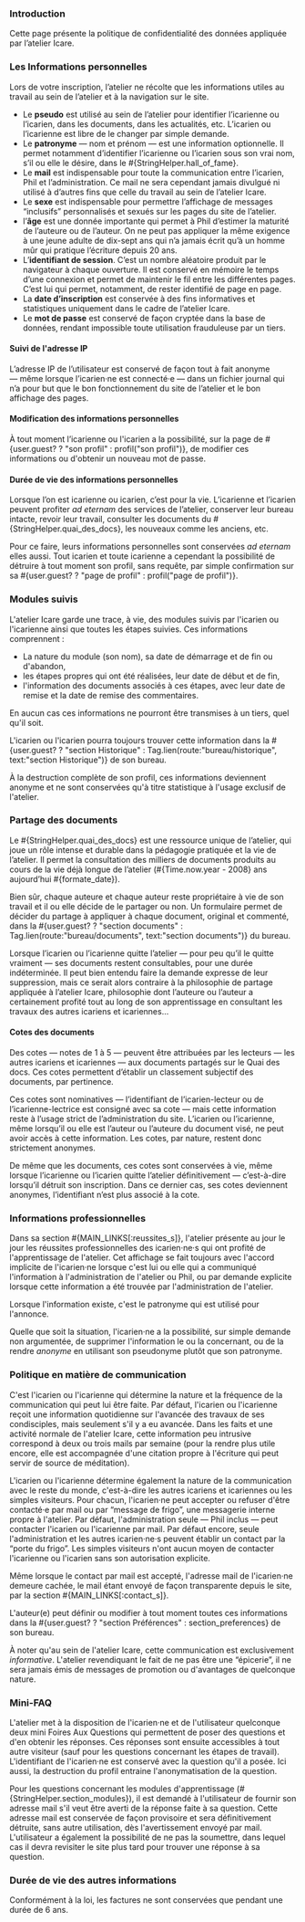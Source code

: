 ### Introduction

Cette page présente la politique de confidentialité des données appliquée par l’atelier Icare.

### Les Informations personnelles

Lors de votre inscription, l’atelier ne récolte que les informations utiles au travail au sein de l’atelier et à la navigation sur le site.

* Le **pseudo** est utilisé au sein de l’atelier pour identifier l’icarienne ou l’icarien, dans les documents, dans les actualités, etc. L’icarien ou l’icarienne est libre de le changer par simple demande.
* Le **patronyme** — nom et prénom — est une information optionnelle. Il permet notamment d’identifier l’icarienne ou l’icarien sous son vrai nom, s’il ou elle le désire, dans le #{StringHelper.hall_of_fame}.
* Le **mail** est indispensable pour toute la communication entre l’icarien, Phil et l’administration. Ce mail ne sera cependant jamais divulgué ni utilisé à d’autres fins que celle du travail au sein de l’atelier Icare.
* Le **sexe** est indispensable pour permettre l’affichage de messages “inclusifs” personnalisés et sexués sur les pages du site de l’atelier.
* l’**âge** est une donnée importante qui permet à Phil d’estimer la maturité de l’auteure ou de l’auteur. On ne peut pas appliquer la même exigence à une jeune adulte de dix-sept ans qui n’a jamais écrit qu’à un homme mûr qui pratique l’écriture depuis 20 ans.
* L’**identifiant de session**. C’est un nombre aléatoire produit par le navigateur à chaque ouverture. Il est conservé en mémoire le temps d’une connexion et permet de maintenir le fil entre les différentes pages. C’est lui qui permet, notamment, de rester identifié de page en page.
* La **date d’inscription** est conservée à des fins informatives et statistiques uniquement dans le cadre de l’atelier Icare.
* Le **mot de passe** est conservé de façon cryptée dans la base de données, rendant impossible toute utilisation frauduleuse par un tiers.

#### Suivi de l'adresse IP

L’adresse IP de l’utilisateur est conservé de façon tout à fait anonyme — même lorsque l’icarien·ne est connecté·e — dans un fichier journal qui n’a pour but que le bon fonctionnement du site de l’atelier et le bon affichage des pages.

#### Modification des informations personnelles

À tout moment l’icarienne ou l'icarien a la possibilité, sur la page de #{user.guest? ? "son profil" : profil("son profil")}, de modifier ces informations ou d'obtenir un nouveau mot de passe.

#### Durée de vie des informations personnelles

Lorsque l’on est icarienne ou icarien, c’est pour la vie. L’icarienne et l’icarien peuvent profiter *ad eternam* des services de l’atelier, conserver leur bureau intacte, revoir leur travail, consulter les documents du #{StringHelper.quai_des_docs}, les nouveaux comme les anciens, etc.

Pour ce faire, leurs informations personnelles sont conservées *ad eternam* elles aussi. Tout icarien et toute icarienne a cependant la possibilité de détruire à tout moment son profil, sans requête, par simple confirmation sur sa #{user.guest? ? "page de profil" : profil("page de profil")}.

### Modules suivis

L'atelier Icare garde une trace, à vie, des modules suivis par l'icarien ou l'icarienne ainsi que toutes les étapes suivies. Ces informations comprennent :

* La nature du module (son nom), sa date de démarrage et de fin ou d'abandon,
* les étapes propres qui ont été réalisées, leur date de début et de fin,
* l'information des documents associés à ces étapes, avec leur date de remise et la date de remise des commentaires.

En aucun cas ces informations ne pourront être transmises à un tiers, quel qu'il soit.

L'icarien ou l'icarien pourra toujours trouver cette information dans la #{user.guest? ? "section Historique" : Tag.lien(route:"bureau/historique", text:"section Historique")} de son bureau.

À la destruction complète de son profil, ces informations deviennent anonyme et ne sont conservées qu'à titre statistique à l'usage exclusif de l'atelier.

### Partage des documents

Le #{StringHelper.quai_des_docs} est une ressource unique de l’atelier, qui joue un rôle intense et durable dans la pédagogie pratiquée et la vie de l’atelier. Il permet la consultation des milliers de documents produits au cours de la vie déjà longue de l’atelier (#{Time.now.year - 2008} ans aujourd’hui #{formate_date}).

Bien sûr, chaque auteure et chaque auteur reste propriétaire à vie de son travail et il ou elle décide de le partager ou non. Un formulaire permet de décider du partage à appliquer à chaque document, original et commenté, dans la #{user.guest? ? "section documents" : Tag.lien(route:"bureau/documents", text:"section documents")} du bureau.

Lorsque l’icarien ou l’icarienne quitte l’atelier — pour peu qu’il le quitte vraiment — ses documents restent consultables, pour une durée indéterminée. Il peut bien entendu faire la demande expresse de leur suppression, mais ce serait alors contraire à la philosophie de partage appliquée à l’atelier Icare, philosophie dont l’auteure ou l’auteur a certainement profité tout au long de son apprentissage en consultant les travaux des autres icariens et icariennes…

#### Cotes des documents

Des cotes — notes de 1 à 5 — peuvent être attribuées par les lecteurs — les autres icariens et icariennes — aux documents partagés sur le Quai des docs. Ces cotes permettent d’établir un classement subjectif des documents, par pertinence.

Ces cotes sont nominatives — l’identifiant de l’icarien-lecteur ou de l’icarienne-lectrice est consigné avec sa cote — mais cette information reste à l’usage strict de l’administration du site. L’icarien ou l’icarienne, même lorsqu’il ou elle est l’auteur ou l’auteure du document visé, ne peut avoir accès à cette information. Les cotes, par nature, restent donc strictement anonymes.

De même que les documents, ces cotes sont conservées à vie, même lorsque l’icarienne ou l’icarien quitte l’atelier définitivement — c’est-à-dire lorsqu’il détruit son inscription. Dans ce dernier cas, ses cotes deviennent anonymes, l’identifiant n’est plus associé à la cote.

### Informations professionnelles

Dans sa section #{MAIN_LINKS[:reussites_s]}, l'atelier présente au jour le jour les réussites professionnelles des icarien·ne·s qui ont profité de l'apprentissage de l'atelier. Cet affichage se fait toujours avec l'accord implicite de l'icarien·ne lorsque c'est lui ou elle qui a communiqué l'information à l'administration de l'atelier ou Phil, ou par demande explicite lorsque cette information a été trouvée par l'administration de l'atelier.

Lorsque l'information existe, c'est le patronyme qui est utilisé pour l'annonce.

Quelle que soit la situation, l'icarien·ne a la possibilité, sur simple demande non argumentée, de supprimer l'information le ou la concernant, ou de la rendre *anonyme* en utilisant son pseudonyme plutôt que son patronyme.

### Politique en matière de communication

C'est l'icarien ou l'icarienne qui détermine la nature et la fréquence de la communication qui peut lui être faite. Par défaut, l'icarien ou l'icarienne reçoit une information quotidienne sur l'avancée des travaux de ses condisciples, mais seulement s'il y a eu avancée. Dans les faits et une activité normale de l'atelier Icare, cette information peu intrusive correspond à deux ou trois mails par semaine (pour la rendre plus utile encore, elle est accompagnée d'une citation propre à l'écriture qui peut servir de source de méditation).

L'icarien ou l'icarienne détermine également la nature de la communication avec le reste du monde, c'est-à-dire les autres icariens et icariennes ou les simples visiteurs. Pour chacun, l'icarien·ne peut accepter ou refuser d'être contacté·e par mail ou par “message de frigo”, une messagerie interne propre à l'atelier. Par défaut, l'administration seule — Phil inclus — peut contacter l'icarien ou l'icarienne par mail. Par défaut encore, seule l'administration et les autres icarien·ne·s peuvent établir un contact par la “porte du frigo”. Les simples visiteurs n'ont aucun moyen de contacter l'icarienne ou l'icarien sans son autorisation explicite.

Même lorsque le contact par mail est accepté, l'adresse mail de l'icarien·ne demeure cachée, le mail étant envoyé de façon transparente depuis le site, par la section #{MAIN_LINKS[:contact_s]}.

L'auteur(e) peut définir ou modifier à tout moment toutes ces informations dans la #{user.guest? ? "section Préférences" : section_preferences} de son bureau.

À noter qu'au sein de l'atelier Icare, cette communication est exclusivement *informative*. L'atelier revendiquant le fait de ne pas être une “épicerie”, il ne sera jamais émis de messages de promotion ou d'avantages de quelconque nature.

### Mini-FAQ

L'atelier met à la disposition de l'icarien·ne et de l'utilisateur quelconque deux mini Foires Aux Questions qui permettent de poser des questions et d'en obtenir les réponses. Ces réponses sont ensuite accessibles à tout autre visiteur (sauf pour les questions concernant les étapes de travail). L'identifiant de l'icarien·ne est conservé avec la question qu'il a posée. Ici aussi, la destruction du profil entraine l'anonymatisation de la question.

Pour les questions concernant les modules d'apprentissage (#{StringHelper.section_modules}), il est demandé à l'utilisateur de fournir son adresse mail s'il veut être averti de la réponse faite à sa question. Cette adresse mail est conservée de façon provisoire et sera définitivement détruite, sans autre utilisation, dès l'avertissement envoyé par mail. L'utilisateur a également la possibilité de ne pas la soumettre, dans lequel cas il devra revisiter le site plus tard pour trouver une réponse à sa question.


### Durée de vie des autres informations

Conformément à la loi, les factures ne sont conservées que pendant une durée de 6 ans.
